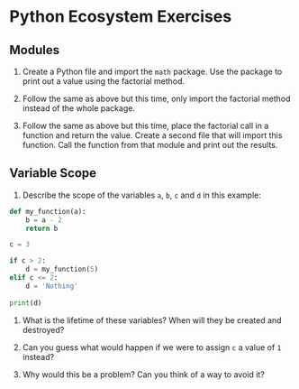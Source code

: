 # Python Ecosystem Exercises

## Modules

1. Create a Python file and import the `math` package. Use the package to print out a value using the factorial method.

1. Follow the same as above but this time, only import the factorial method instead of the whole package.

1. Follow the same as above but this time, place the factorial call in a function and return the value. Create a second file that will import this function. Call the function from that module and print out the results.

## Variable Scope

1. Describe the scope of the variables `a`, `b`, `c` and `d` in this example:

```py
def my_function(a):
    b = a - 2
    return b

c = 3

if c > 2:
    d = my_function(5)
elif c <= 2:
    d = 'Nothing'
    
print(d)
```

1. What is the lifetime of these variables? When will they be created and destroyed?

1. Can you guess what would happen if we were to assign `c` a value of `1` instead?

1. Why would this be a problem? Can you think of a way to avoid it?
